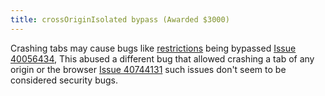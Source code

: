 ```yaml
---
title: crossOriginIsolated bypass (Awarded $3000)
---
```


Crashing tabs may cause bugs like [restrictions](https://web.dev/why-coop-coep/) being bypassed [Issue 40056434](https://issues.chromium.org/issues/40056434),
This abused a different bug that allowed crashing a tab of any origin or the browser [Issue 40744131](https://issues.chromium.org/issues/40744131) such issues don't seem to be considered security bugs.
